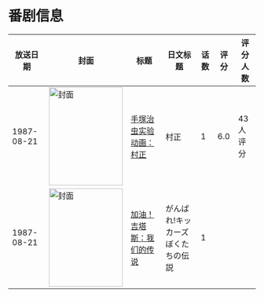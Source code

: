 # 番剧信息

|放送日期|封面|标题|日文标题|话数|评分|评分人数|
|---|---|---|---|---|---|---|
|1987-08-21|<img src="https://lain.bgm.tv/pic/cover/c/51/4f/152093_8QNO3.jpg" alt="封面" style="width:150px;height:200px;object-fit:cover;">|[手塚治虫实验动画：村正](https://bangumi.tv/subject/152093)|村正|1|6.0|43人评分|
|1987-08-21|<img src="https://lain.bgm.tv/pic/cover/c/78/87/383137_6x07X.jpg" alt="封面" style="width:150px;height:200px;object-fit:cover;">|[加油！吉塔斯：我们的传说](https://bangumi.tv/subject/383137)|がんばれ!キッカーズ ぼくたちの伝説|1|||
